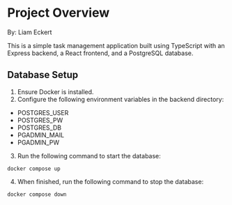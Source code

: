 # Project Overview

By: Liam Eckert

This is a simple task management application built using TypeScript with an Express backend, a React frontend, and a PostgreSQL database.

## Database Setup

1. Ensure Docker is installed.
2. Configure the following environment variables in the backend directory:
- POSTGRES_USER
- POSTGRES_PW
- POSTGRES_DB
- PGADMIN_MAIL
- PGADMIN_PW
3. Run the following command to start the database:
```
docker compose up
```
4. When finished, run the following command to stop the database:
```
docker compose down
```



